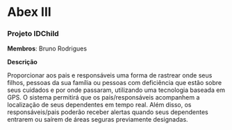 # Abex III

### Projeto IDChild

**Membros**: Bruno Rodrigues

**Descrição**

Proporcionar aos pais e responsáveis uma forma de rastrear onde seus filhos, pessoas da sua família ou pessoas com deficiência que estão sobre seus cuidados e por onde passaram, utilizando uma tecnologia baseada em GPS. O sistema permitirá que os pais/responsáveis acompanhem a localização de seus dependentes em tempo real. Além disso, os responsáveis/pais poderão receber alertas quando seus dependentes entrarem ou saírem de áreas seguras previamente designadas.

